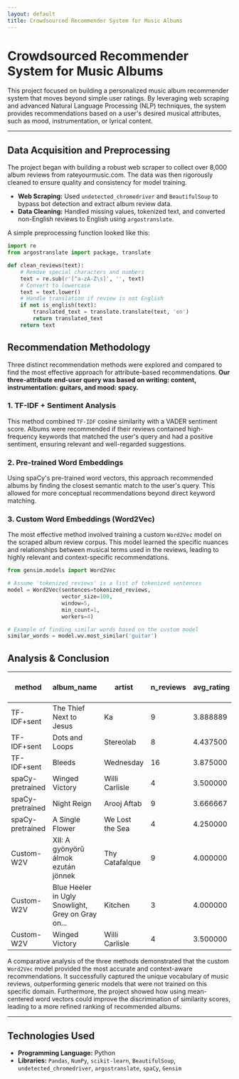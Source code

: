 ```yaml
---
layout: default
title: Crowdsourced Recommender System for Music Albums
---
```


# Crowdsourced Recommender System for Music Albums

This project focused on building a personalized music album recommender system that moves beyond simple user ratings. By leveraging web scraping and advanced Natural Language Processing (NLP) techniques, the system provides recommendations based on a user's desired musical attributes, such as mood, instrumentation, or lyrical content.

---

## Data Acquisition and Preprocessing

The project began with building a robust web scraper to collect over 8,000 album reviews from rateyourmusic.com. The data was then rigorously cleaned to ensure quality and consistency for model training.

- **Web Scraping:** Used `undetected_chromedriver` and `BeautifulSoup` to bypass bot detection and extract album review data.
- **Data Cleaning:** Handled missing values, tokenized text, and converted non-English reviews to English using `argostranslate`.

A simple preprocessing function looked like this:

```python
import re
from argostranslate import package, translate

def clean_reviews(text):
    # Remove special characters and numbers
    text = re.sub(r'[^a-zA-Z\s]', '', text)
    # Convert to lowercase
    text = text.lower()
    # Handle translation if review is not English
    if not is_english(text):
        translated_text = translate.translate(text, 'en')
        return translated_text
    return text
```

## Recommendation Methodology

Three distinct recommendation methods were explored and compared to find the most effective approach for attribute-based recommendations. **Our three-attribute end-user query was based on writing: content, instrumentation: guitars, and mood: spacy.**

### 1. TF-IDF + Sentiment Analysis

This method combined `TF-IDF` cosine similarity with a VADER sentiment score. Albums were recommended if their reviews contained high-frequency keywords that matched the user's query and had a positive sentiment, ensuring relevant and well-regarded suggestions.

### 2. Pre-trained Word Embeddings

Using spaCy's pre-trained word vectors, this approach recommended albums by finding the closest semantic match to the user's query. This allowed for more conceptual recommendations beyond direct keyword matching.

### 3. Custom Word Embeddings (Word2Vec)

The most effective method involved training a custom `Word2Vec` model on the scraped album review corpus. This model learned the specific nuances and relationships between musical terms used in the reviews, leading to highly relevant and context-specific recommendations.

```python
from gensim.models import Word2Vec

# Assume 'tokenized_reviews' is a list of tokenized sentences
model = Word2Vec(sentences=tokenized_reviews, 
                 vector_size=100, 
                 window=5, 
                 min_count=1, 
                 workers=4)

# Example of finding similar words based on the custom model
similar_words = model.wv.most_similar('guitar')
```

## Analysis & Conclusion

| method | album_name | artist | n_reviews | avg_rating | tfidf + sent score | similarity_spacy | similarity_emb |
|---|---|---|---|---|---|---|---|
| TF-IDF+sent | The Thief Next to Jesus | Ka | 9 | 3.888889 | 0.357302 | NaN | NaN |
| TF-IDF+sent | Dots and Loops | Stereolab | 8 | 4.437500 | 0.354284 | NaN | NaN |
| TF-IDF+sent | Bleeds | Wednesday | 16 | 3.875000 | 0.351459 | NaN | NaN |
| spaCy-pretrained | Winged Victory | Willi Carlisle | 4 | 3.500000 | NaN | 0.623368 | NaN |
| spaCy-pretrained | Night Reign | Arooj Aftab | 9 | 3.666667 | NaN | 0.618952 | NaN |
| spaCy-pretrained | A Single Flower | We Lost the Sea | 4 | 4.250000 | NaN | 0.616543 | NaN |
| Custom-W2V | XII: A gyönyörű álmok ezután jönnek | Thy Catafalque | 9 | 4.000000 | NaN | NaN | 0.884650 |
| Custom-W2V | Blue Heeler in Ugly Snowlight, Grey on Gray on... | Kitchen | 3 | 4.000000 | NaN | NaN | 0.883030 |
| Custom-W2V | Winged Victory | Willi Carlisle | 4 | 3.500000 | NaN | NaN | 0.880547 |

A comparative analysis of the three methods demonstrated that the custom `Word2Vec` model provided the most accurate and context-aware recommendations. It successfully captured the unique vocabulary of music reviews, outperforming generic models that were not trained on this specific domain. Furthermore, the project showed how using mean-centered word vectors could improve the discrimination of similarity scores, leading to a more refined ranking of recommended albums.

---

## Technologies Used

* **Programming Language:** Python
* **Libraries:** `Pandas`, `NumPy`, `scikit-learn`, `BeautifulSoup`, `undetected_chromedriver`, `argostranslate`, `spaCy`, `Gensim`

